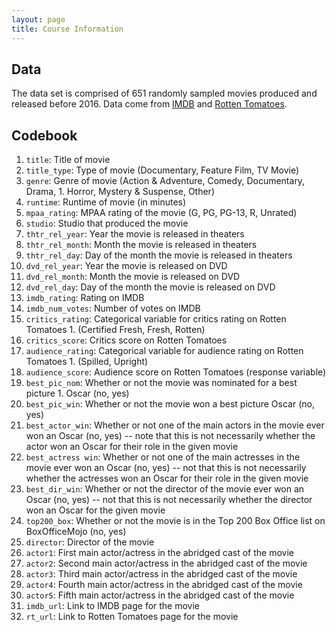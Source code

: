 ```yaml
---
layout: page
title: Course Information
---
```


## Data

The data set is comprised of 651 randomly sampled movies produced and 
released before 2016. Data come from [IMDB](http://www.imdb.com/) and [Rotten Tomatoes](http://www.rottentomatoes.com/).

## Codebook

1. `title`: Title of movie
1. `title_type`: Type of movie (Documentary, Feature Film, TV Movie)
1. `genre`: Genre of movie (Action & Adventure, Comedy, Documentary, Drama, 1. Horror, Mystery & Suspense, Other)
1. `runtime`: Runtime of movie (in minutes)
1. `mpaa_rating`: MPAA rating of the movie (G, PG, PG-13, R, Unrated)
1. `studio`: Studio that produced the movie
1. `thtr_rel_year`: Year the movie is released in theaters
1. `thtr_rel_month`: Month the movie is released in theaters
1. `thtr_rel_day`: Day of the month the movie is released in theaters
1. `dvd_rel_year`: Year the movie is released on DVD
1. `dvd_rel_month`: Month the movie is released on DVD
1. `dvd_rel_day`: Day of the month the movie is released on DVD
1. `imdb_rating`: Rating on IMDB
1. `imdb_num_votes`: Number of votes on IMDB
1. `critics_rating`: Categorical variable for critics rating on Rotten Tomatoes 1. (Certified Fresh, Fresh, Rotten)
1. `critics_score`: Critics score on Rotten Tomatoes
1. `audience_rating`: Categorical variable for audience rating on Rotten Tomatoes 1. (Spilled, Upright)
1. `audience_score`: Audience score on Rotten Tomatoes (response variable)
1. `best_pic_nom`: Whether or not the movie was nominated for a best picture 1. Oscar (no, yes)
1. `best_pic_win`: Whether or not the movie won a best picture Oscar (no, yes)
1. `best_actor_win`: Whether or not one of the main actors in the movie ever won an Oscar (no, yes) -- note that this is not necessarily whether the actor won an Oscar for their role in the given movie
1. `best_actress win`: Whether or not one of the main actresses in the movie ever won an Oscar (no, yes) -- not that this is not necessarily whether the actresses won an Oscar for their role in the given movie
1. `best_dir_win`: Whether or not the director of the movie ever won an Oscar (no, yes) -- not that this is not necessarily whether the director won an Oscar for the given movie
1. `top200_box`: Whether or not the movie is in the Top 200 Box Office list on BoxOfficeMojo (no, yes)
1. `director`: Director of the movie
1. `actor1`: First main actor/actress in the abridged cast of the movie
1. `actor2`: Second main actor/actress in the abridged cast of the movie
1. `actor3`: Third main actor/actress in the abridged cast of the movie
1. `actor4`: Fourth main actor/actress in the abridged cast of the movie
1. `actor5`: Fifth main actor/actress in the abridged cast of the movie
1. `imdb_url`: Link to IMDB page for the movie
1. `rt_url`: Link to Rotten Tomatoes page for the movie